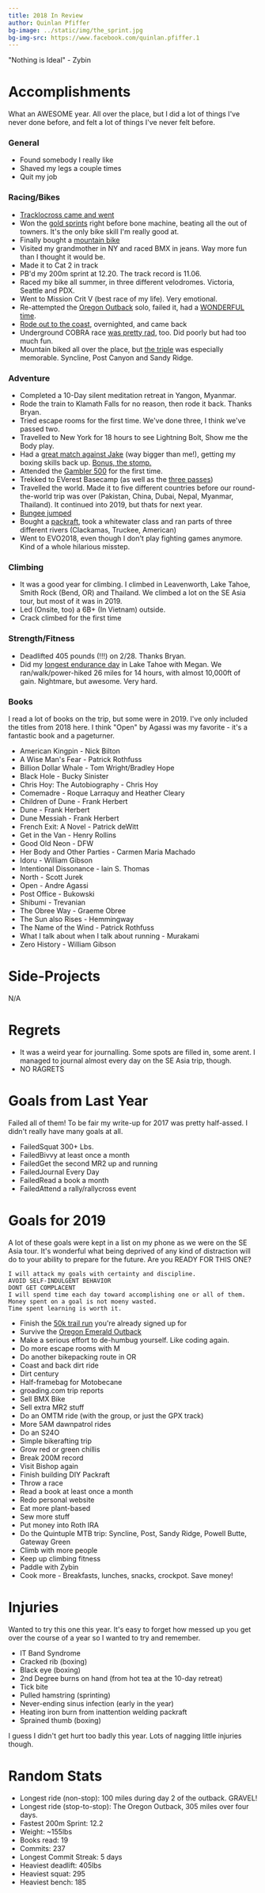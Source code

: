 ```yaml
---
title: 2018 In Review
author: Quinlan Pfiffer
bg-image: ../static/img/the_sprint.jpg
bg-img-src: https://www.facebook.com/quinlan.pfiffer.1
---
```


"Nothing is Ideal" - Zybin

Accomplishments
===============

What an AWESOME year. All over the place, but I did a lot of things I've never
done before, and felt a lot of things I've never felt before.

### General

* Found somebody I really like
* Shaved my legs a couple times
* Quit my job

### Racing/Bikes

* [Tracklocross came and went](https://www.instagram.com/p/BhsnUF9B6QU/)
* Won the [gold sprints](https://www.instagram.com/p/Bk-eDHFBWdz/) right before bone machine, beating all the out of
  towners. It's the only bike skill I'm really good at.
* Finally bought a [mountain bike](https://salsacycles.com/bikes/timberjack/2018_timberjack_gx1_27.5)
* Visited my grandmother in NY and raced BMX in jeans. Way more fun than I
  thought it would be.
* Made it to Cat 2 in track
* PB'd my 200m sprint at 12.20. The track record is 11.06.
* Raced my bike all summer, in three different velodromes. Victoria, Seattle and
  PDX.
* Went to Mission Crit V (best race of my life). Very emotional.
* Re-attempted the [Oregon Outback](http://www.bikepacking.com/routes/oregon-outback/) 
  solo, failed it, had a [WONDERFUL time](https://www.instagram.com/p/BnZUn3chq8v/).
* [Rode out to the coast](https://www.instagram.com/p/Bm-S3TNB1qM/), overnighted, and came back
* Underground COBRA race [was pretty rad](https://www.instagram.com/p/BegYJjwH7N1/), too. Did poorly but had too much fun.
* Mountain biked all over the place, but [the triple](https://www.instagram.com/p/Bkq4FHXhADA/) was especially memorable. Syncline,
  Post Canyon and Sandy Ridge.

### Adventure

* Completed a 10-Day silent meditation retreat in Yangon, Myanmar.
* Rode the train to Klamath Falls for no reason, then rode it back. Thanks Bryan.
* Tried escape rooms for the first time. We've done three, I think we've passed
  two.
* Travelled to New York for 18 hours to see Lightning Bolt, Show me the Body play.
* Had a [great match against Jake](https://www.instagram.com/p/BisretfBY7U/) (way bigger than me!), 
  getting my boxing skills back up. [Bonus, the stomp.](https://www.instagram.com/p/BiNEt1Hhgk6/)
* Attended the [Gambler 500](https://www.instagram.com/p/BlRcRE6hYr6/) for the
  first time.
* Trekked to EVerest Basecamp (as well as the [three passes](https://ebctrekguide.com/three-passes-trek-everest-base-camp))
* Travelled the world. Made it to five different countries before our
  round-the-world trip was over (Pakistan, China, Dubai, Nepal, Myanmar,
  Thailand). It continued into 2019, but thats for next year.
* [Bungee jumped](https://www.instagram.com/p/BqOwtI8l6T1/)
* Bought a [packraft](https://www.instagram.com/p/Bm1OlmXBio3/), took a
  whitewater class and ran parts of three different rivers (Clackamas, Truckee, American)
* Went to EVO2018, even though I don't play fighting games anymore. Kind of a
  whole hilarious misstep.

### Climbing

* It was a good year for climbing. I climbed in Leavenworth, Lake Tahoe, Smith Rock (Bend, OR) and Thailand. 
  We climbed a lot on the SE Asia tour, but most of it was in 2019.
* Led (Onsite, too) a 6B+ (In Vietnam) outside.
* Crack climbed for the first time

### Strength/Fitness

* Deadlifted 405 pounds (!!!) on 2/28. Thanks Bryan.
* Did my [longest endurance day](https://www.strava.com/activities/1734601743) in Lake Tahoe with Megan. We
  ran/walk/power-hiked 26 miles for 14 hours, with almost 10,000ft of gain.
  Nightmare, but awesome. Very hard.

### Books

I read a lot of books on the trip, but some were in 2019. I've only included the
titles from 2018 here. I think "Open" by Agassi was my favorite - it's a
fantastic book and a pageturner.

* American Kingpin - Nick Bilton
* A Wise Man's Fear - Patrick Rothfuss
* Billion Dollar Whale - Tom Wright/Bradley Hope
* Black Hole - Bucky Sinister
* Chris Hoy: The Autobiography - Chris Hoy
* Comemadre - Roque Larraquy and Heather Cleary 
* Children of Dune - Frank Herbert
* Dune - Frank Herbert
* Dune Messiah - Frank Herbert
* French Exit: A Novel - Patrick deWitt
* Get in the Van - Henry Rollins
* Good Old Neon - DFW
* Her Body and Other Parties - Carmen Maria Machado
* Idoru - William Gibson
* Intentional Dissonance - Iain S. Thomas
* North - Scott Jurek
* Open - Andre Agassi
* Post Office - Bukowski
* Shibumi - Trevanian
* The Obree Way - Graeme Obree
* The Sun also Rises - Hemmingway
* The Name of the Wind - Patrick Rothfuss
* What I talk about when I talk about running - Murakami
* Zero History - William Gibson

Side-Projects
=============

N/A

Regrets
=======

* It was a weird year for journalling. Some spots are filled in, some arent. I
  managed to journal almost every day on the SE Asia trip, though.
* NO RAGRETS

Goals from Last Year
====================

Failed all of them! To be fair my write-up for 2017 was pretty half-assed. I
didn't really have many goals at all.

* <span class="fail">Failed</span>Squat 300+ Lbs.
* <span class="fail">Failed</span>Bivvy at least once a month
* <span class="fail">Failed</span>Get the second MR2 up and running
* <span class="fail">Failed</span>Journal Every Day
* <span class="fail">Failed</span>Read a book a month
* <span class="fail">Failed</span>Attend a rally/rallycross event

Goals for 2019
==============

A lot of these goals were kept in a list on my phone as we were on the SE Asia
tour. It's wonderful what being deprived of any kind of distraction will do to
your ability to prepare for the future. Are you READY FOR THIS ONE?

```
I will attack my goals with certainty and discipline.
AVOID SELF-INDULGENT BEHAVIOR
DONT GET COMPLACENT
I will spend time each day toward accomplishing one or all of them.
Money spent on a goal is not moeny wasted.
Time spent learning is worth it.
```

* Finish the [50k trail run](https://runtherut.com) you're already signed up for
* Survive the [Oregon Emerald Outback](https://oregonemeraldoutback.com/)
* Make a serious effort to de-humbug yourself. Like coding again.
* Do more escape rooms with M
* Do another bikepacking route in OR
* Coast and back dirt ride
* Dirt century
* Half-framebag for Motobecane
* groading.com trip reports
* Sell BMX Bike
* Sell extra MR2 stuff
* Do an OMTM ride (with the group, or just the GPX track)
* More 5AM dawnpatrol rides
* Do an S24O
* Simple bikerafting trip
* Grow red or green chillis
* Break 200M record
* Visit Bishop again
* Finish building DIY Packraft
* Throw a race
* Read a book at least once a month
* Redo personal website
* Eat more plant-based
* Sew more stuff
* Put money into Roth IRA
* Do the Quintuple MTB trip: Syncline, Post, Sandy Ridge, Powell Butte, Gateway
  Green
* Climb with more people
* Keep up climbing fitness
* Paddle with Zybin
* Cook more - Breakfasts, lunches, snacks, crockpot. Save money!

Injuries
========

Wanted to try this one this year. It's easy to forget how messed up you get over
the course of a year so I wanted to try and remember.

* IT Band Syndrome
* Cracked rib (boxing)
* Black eye (boxing)
* 2nd Degree burns on hand (from hot tea at the 10-day retreat)
* Tick bite
* Pulled hamstring (sprinting)
* Never-ending sinus infection (early in the year)
* Heating iron burn from inattention welding packraft
* Sprained thumb (boxing)

I guess I didn't get hurt too badly this year. Lots of nagging little injuries
though.

Random Stats
============

* Longest ride (non-stop): 100 miles during day 2 of the outback. GRAVEL!
* Longest ride (stop-to-stop): The Oregon Outback, 305 miles over four days.
* Fastest 200m Sprint: 12.2
* Weight: ~155lbs
* Books read: 19
* Commits: 237
* Longest Commit Streak: 5 days
* Heaviest deadlift: 405lbs
* Heaviest squat: 295
* Heaviest bench: 185
